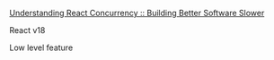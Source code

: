 [Understanding React Concurrency :: Building Better Software Slower](https://www.bbss.dev/posts/react-concurrency/)


React v18

Low level feature